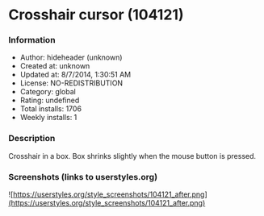 # Crosshair cursor (104121)

### Information
- Author: hideheader (unknown)
- Created at: unknown
- Updated at: 8/7/2014, 1:30:51 AM
- License: NO-REDISTRIBUTION
- Category: global
- Rating: undefined
- Total installs: 1706
- Weekly installs: 1


### Description
Crosshair in a box. Box shrinks slightly when the mouse button is pressed.


### Screenshots (links to userstyles.org)
![https://userstyles.org/style_screenshots/104121_after.png](https://userstyles.org/style_screenshots/104121_after.png)


